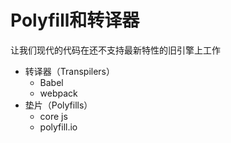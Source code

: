 # Polyfill和转译器

让我们现代的代码在还不支持最新特性的旧引擎上工作

* 转译器（Transpilers）
  * Babel
  * webpack
* 垫片（Polyfills）
  * core js
  * polyfill.io